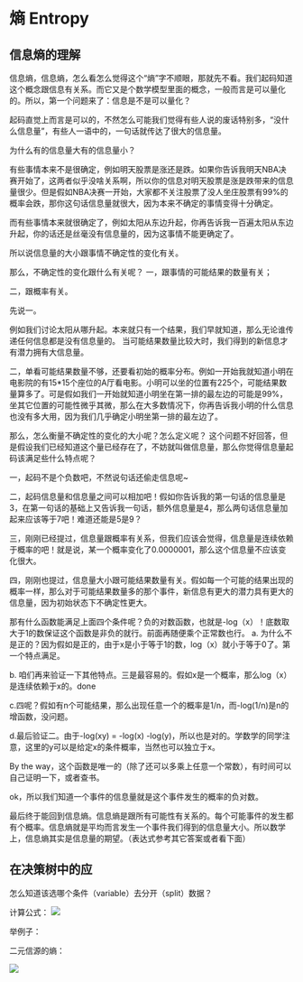 # 熵 Entropy
## 信息熵的理解
信息熵，信息熵，怎么看怎么觉得这个“熵”字不顺眼，那就先不看。我们起码知道这个概念跟信息有关系。而它又是个数学模型里面的概念，一般而言是可以量化的。所以，第一个问题来了：信息是不是可以量化？

起码直觉上而言是可以的，不然怎么可能我们觉得有些人说的废话特别多，“没什么信息量”，有些人一语中的，一句话就传达了很大的信息量。

为什么有的信息量大有的信息量小？

有些事情本来不是很确定，例如明天股票是涨还是跌。如果你告诉我明天NBA决赛开始了，这两者似乎没啥关系啊，所以你的信息对明天股票是涨是跌带来的信息量很少。但是假如NBA决赛一开始，大家都不关注股票了没人坐庄股票有99%的概率会跌，那你这句话信息量就很大，因为本来不确定的事情变得十分确定。

而有些事情本来就很确定了，例如太阳从东边升起，你再告诉我一百遍太阳从东边升起，你的话还是丝毫没有信息量的，因为这事情不能更确定了。

所以说信息量的大小跟事情不确定性的变化有关。

那么，不确定性的变化跟什么有关呢？
一，跟事情的可能结果的数量有关；

二，跟概率有关。

先说一。

例如我们讨论太阳从哪升起。本来就只有一个结果，我们早就知道，那么无论谁传递任何信息都是没有信息量的。
当可能结果数量比较大时，我们得到的新信息才有潜力拥有大信息量。

二，单看可能结果数量不够，还要看初始的概率分布。例如一开始我就知道小明在电影院的有15*15个座位的A厅看电影。小明可以坐的位置有225个，可能结果数量算多了。可是假如我们一开始就知道小明坐在第一排的最左边的可能是99%，坐其它位置的可能性微乎其微，那么在大多数情况下，你再告诉我小明的什么信息也没有多大用，因为我们几乎确定小明坐第一排的最左边了。

那么，怎么衡量不确定性的变化的大小呢？怎么定义呢？
这个问题不好回答，但是假设我们已经知道这个量已经存在了，不妨就叫做信息量，那么你觉得信息量起码该满足些什么特点呢？


一，起码不是个负数吧，不然说句话还偷走信息呢~

二，起码信息量和信息量之间可以相加吧！假如你告诉我的第一句话的信息量是3，在第一句话的基础上又告诉我一句话，额外信息量是4，那么两句话信息量加起来应该等于7吧！难道还能是5是9？

三，刚刚已经提过，信息量跟概率有关系，但我们应该会觉得，信息量是连续依赖于概率的吧！就是说，某一个概率变化了0.0000001，那么这个信息量不应该变化很大。

四，刚刚也提过，信息量大小跟可能结果数量有关。假如每一个可能的结果出现的概率一样，那么对于可能结果数量多的那个事件，新信息有更大的潜力具有更大的信息量，因为初始状态下不确定性更大。

那有什么函数能满足上面四个条件呢？负的对数函数，也就是-log（x）！底数取大于1的数保证这个函数是非负的就行。前面再随便乘个正常数也行。
a. 为什么不是正的？因为假如是正的，由于x是小于等于1的数，log（x）就小于等于0了。第一个特点满足。

b. 咱们再来验证一下其他特点。三是最容易的。假如x是一个概率，那么log（x）是连续依赖于x的。done

c.四呢？假如有n个可能结果，那么出现任意一个的概率是1/n，而-log(1/n)是n的增函数，没问题。

d.最后验证二。由于-log(xy) = -log(x) -log(y)，所以也是对的。学数学的同学注意，这里的y可以是给定x的条件概率，当然也可以独立于x。

By the way，这个函数是唯一的（除了还可以多乘上任意一个常数），有时间可以自己证明一下，或者查书。

ok，所以我们知道一个事件的信息量就是这个事件发生的概率的负对数。

最后终于能回到信息熵。信息熵是跟所有可能性有关系的。每个可能事件的发生都有个概率。信息熵就是平均而言发生一个事件我们得到的信息量大小。所以数学上，信息熵其实是信息量的期望。（表达式参考其它答案或者看下面）

## 在决策树中的应
怎么知道该选哪个条件（variable）去分开（split）数据？


计算公式：
![](https://imgsa.baidu.com/baike/s%3D244/sign=49cc170a35d3d539c53d08c70e86e927/2e2eb9389b504fc2554487f1e6dde71190ef6d2e.jpg)


举例子：

二元信源的熵：

![](https://imgsa.baidu.com/baike/s%3D220/sign=f34e70ca0ff3d7ca08f63874c21ebe3c/ac345982b2b7d0a267983369c8ef76094a369af4.jpg)
